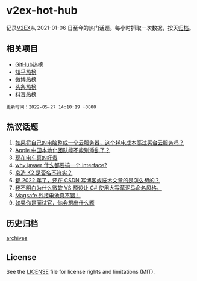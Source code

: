 # v2ex-hot-hub

 记录[V2EX](https://www.v2ex.com/)从 2021-01-06 日至今的热门话题。每小时抓取一次数据，按天[归档](archives)。
 
 ## 相关项目

- [GitHub热榜](https://github.com/snaildev/github-hot-hub)
- [知乎热榜](https://github.com/snaildev/zhihu-hot-hub)
- [微博热榜](https://github.com/snaildev/weibo-hot-hub)
- [头条热榜](https://github.com/snaildev/toutiao-hot-hub)
- [抖音热榜](https://github.com/snaildev/douyin-hot-hub)


 `更新时间：2022-05-27 14:10:19 +0800`

## 热议话题

1. [如果将自己的电脑整成一个云服务器，这个耗电成本高过买台云服务吗？](https://www.v2ex.com/t/855432)
1. [Apple 中国本地化团队能不能别添乱了？](https://www.v2ex.com/t/855533)
1. [现在电车真的好贵](https://www.v2ex.com/t/855591)
1. [why javaer 什么都要搞一个 interface?](https://www.v2ex.com/t/855458)
1. [京造 K2 是否名不符实？](https://www.v2ex.com/t/855456)
1. [都 2022 年了，还在 CSDN 写博客或技术文章的是怎么想的？](https://www.v2ex.com/t/855480)
1. [我不明白为什么微软 VS 预设让 C# 使用大写草泥马命名风格。](https://www.v2ex.com/t/855545)
1. [Magsafe 外接电池真不错！](https://www.v2ex.com/t/855436)
1. [如果你是面试官，你会想出什么题](https://www.v2ex.com/t/855475)

## 历史归档

[archives](archives)

## License

See the [LICENSE](LICENSE) file for license rights and limitations (MIT).
